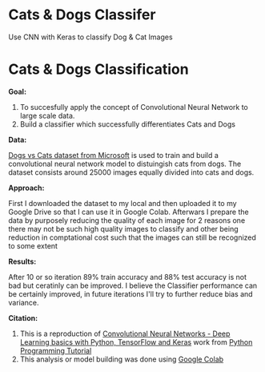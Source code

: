 # Cats & Dogs Classifer
Use CNN with Keras to classify Dog &amp; Cat Images

# Cats & Dogs Classification

**Goal:**

1. To succesfully apply the concept of Convolutional Neural Network to large scale data.
2. Build a classifier which successfully differentiates Cats and Dogs

**Data:**

<a href ="https://www.microsoft.com/en-us/download/confirmation.aspx?id=54765">Dogs vs Cats dataset from Microsoft</a> is used to train and build a convolutional neural network model to distuingish cats from dogs. The dataset consists around 25000 images equally divided into cats and dogs.


**Approach:**

First I downloaded the dataset to my local and then uploaded it to my Google Drive so that I can use it in Google Colab. Afterwars I prepare the data by purposely reducing the quality of each image for 2 reasons one there may not be such high quality images to classify and other being reduction in comptational cost such that the images can still be recognized to some extent

**Results:**

After 10 or so iteration 89% train accuracy and 88% test accuracy is not bad but ceratinly can be improved. I believe the Classifier performance can be certainly improved, in future iterations I'll try to further reduce bias and variance.

**Citation:**


1. This is a reproduction of <a href="https://pythonprogramming.net/cryptocurrency-recurrent-neural-network-deep-learning-python-tensorflow-keras/">Convolutional Neural Networks - Deep Learning basics with Python, TensorFlow and Keras</a>  work  from  <a href="https://pythonprogramming.net"> Python Programming Tutorial </a>
2. This analysis or model building was done using <a href="https://colab.research.google.com/notebooks/intro.ipynb">Google Colab </a>

